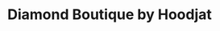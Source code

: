 ---
title: "Diamond Boutique by Hoodjat"
url: /los-altos/diamond-boutique-by-hoodjat/
shop: jewelry
---